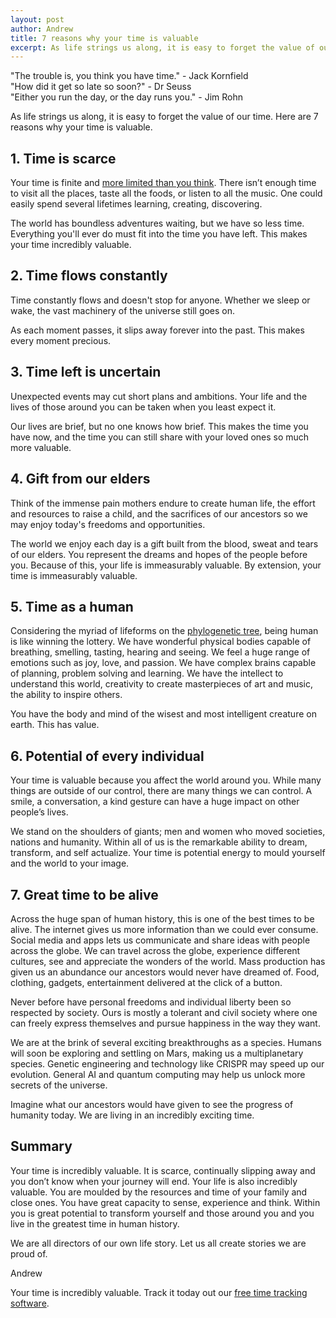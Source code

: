 ```yaml
---
layout: post
author: Andrew
title: 7 reasons why your time is valuable
excerpt: As life strings us along, it is easy to forget the value of our time. Here are 7 reasons why your time is valuable.
---
```


<div class="text-right mb-4">
<span class="font-italic">"The trouble is, you think you have time."</span> - Jack Kornfield 
</div>

<div class="text-right mb-4">
<span class="font-italic">"How did it get so late so soon?"</span> - Dr Seuss
</div>

<div class="text-right mb-4">
<span class="font-italic">"Either you run the day, or the day runs you."</span> - Jim Rohn
</div>

As life strings us along, it is easy to forget the value of our time. Here are 7 reasons why your time is valuable.

## 1. Time is scarce

Your time is finite and [more limited than you think](https://waitbutwhy.com/2014/05/life-weeks.html). There isn’t enough time to visit all the places, taste all the foods, or listen to all the music. One could easily spend several lifetimes learning, creating, discovering.

The world has boundless adventures waiting, but we have so less time. Everything you'll ever do must fit into the time you have left. This makes your time incredibly valuable.

## 2. Time flows constantly

Time constantly flows and doesn't stop for anyone. Whether we sleep or wake, the vast machinery of the universe still goes on.

As each moment passes, it slips away forever into the past. This makes every moment precious.

## 3. Time left is uncertain

Unexpected events may cut short plans and ambitions. Your life and the lives of those around you can be taken when you least expect it.

Our lives are brief, but no one knows how brief. This makes the time you have now, and the time you can still share with your loved ones so much more valuable.

## 4. Gift from our elders

Think of the immense pain mothers endure to create human life, the effort and resources to raise a child, and the sacrifices of our ancestors so we may enjoy today's freedoms and opportunities.

The world we enjoy each day is a gift built from the blood, sweat and tears of our elders. You represent the dreams and hopes of the people before you. Because of this, your life is immeasurably valuable. By extension, your time is immeasurably valuable.

## 5. Time as a human

Considering the myriad of lifeforms on the [phylogenetic tree](https://en.wikipedia.org/wiki/Phylogenetic_tree), being human is like winning the lottery. We have wonderful physical bodies capable of breathing, smelling, tasting, hearing and seeing. We feel a huge range of emotions such as joy, love, and passion. We have complex brains capable of planning, problem solving and learning. We have the intellect to understand this world, creativity to create masterpieces of art and music, the ability to inspire others.

You have the body and mind of the wisest and most intelligent creature on earth. This has value.

## 6. Potential of every individual

Your time is valuable because you affect the world around you. While many things are outside of our control, there are many things we can control. A smile, a conversation, a kind gesture can have a huge impact on other people’s lives.

We stand on the shoulders of giants; men and women who moved societies, nations and humanity. Within all of us is the remarkable ability to dream, transform, and self actualize. Your time is potential energy to mould yourself and the world to your image.

## 7. Great time to be alive

Across the huge span of human history, this is one of the best times to be alive. The internet gives us more information than we could ever consume. Social media and apps lets us communicate and share ideas with people across the globe. We can travel across the globe, experience different cultures, see and appreciate the wonders of the world. Mass production has given us an abundance our ancestors would never have dreamed of. Food, clothing, gadgets, entertainment delivered at the click of a button.

Never before have personal freedoms and individual liberty been so respected by society. Ours is mostly a tolerant and civil society where one can freely express themselves and pursue happiness in the way they want.

We are at the brink of several exciting breakthroughs as a species. Humans will soon be exploring and settling on Mars, making us a multiplanetary species. Genetic engineering and technology like CRISPR may speed up our evolution. General AI and quantum computing may help us unlock more secrets of the universe.

Imagine what our ancestors would have given to see the progress of humanity today. We are living in an incredibly exciting time.

## Summary

Your time is incredibly valuable. It is scarce, continually slipping away and you don’t know when your journey will end. Your life is also incredibly valuable. You are moulded by the resources and time of your family and close ones. You have great capacity to sense, experience and think. Within you is great potential to transform yourself and those around you and you live in the greatest time in human history.

We are all directors of our own life story. Let us all create stories we are proud of.

<div class="h5 mt-5 mb-4">
Andrew
</div>

Your time is incredibly valuable. Track it today out our [free time tracking software](https://getmetame.com). 
